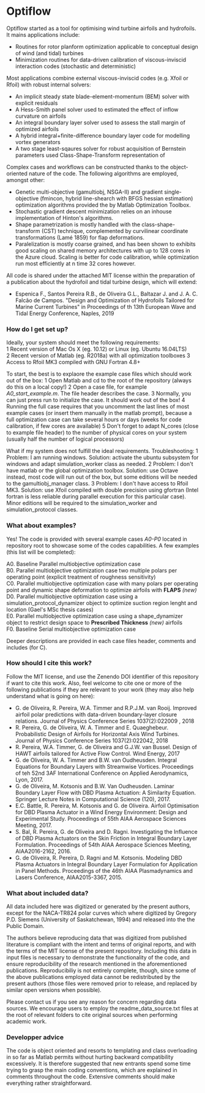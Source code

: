 # Optiflow

Optiflow started as a tool for optimising wind turbine airfoils and hydrofoils. It mains applications include:

* Routines for rotor planform optimization applicable to conceptual design of wind (and tidal) turbines
* Minimization routines for data-driven calibration of viscous-inviscid interaction codes (stochastic and deterministic)

Most applications combine external viscous-inviscid codes (e.g. Xfoil or Rfoil) with robust internal solvers: 
* An implicit steady state blade-element-momentum (BEM) solver with explicit residuals
* A Hess-Smith panel solver used to estimated the effect of inflow curvature on airfoils
* An integral boundary layer solver used to assess the stall margin of optimized airfoils
* A hybrid integral+finite-difference boundary layer code for modelling vortex generators
* A two stage least-sqaures solver for robust acquisition of Bernstein parameters used Class-Shape-Transform representation of 

Complex cases and workflows can be constructed thanks to the object-oriented nature of the code. The following algorithms are employed, amongst other:

* Genetic multi-objective (gamultiobj, NSGA-II) and gradient single-objective (fmincon, hybrid line-shearch with BFGS hessian estimation) optimization algorithms provided the by Matlab Optimization Toolbox. 
* Stochastic gradient descent minimization relies on an inhouse implementation of Hinton's algorithms.
* Shape parametrization is mostly handled with the class-shape-transform (CST) technique, complemented by curvilinear coordinate transformations (Lamé 1859) for flap deformations.
* Paralelization is mostly coarse grained, and has been shown to exhibits good scaling on shared memory architectures with up to 128 cores in the Azure cloud. Scaling is better for code calibration, while optimization run most efficiently at n time 32 cores however.

All code is shared under the attached MIT license within the preparation of a publication about the hydrofoil and tidal turbine design, which will extend:

* Espenica F., Santos Pereira R.B., de Oliveira G.L., Baltazar J. and J. A. C. Falcão de Campos. "Design and Optimization of Hydrofoils Tailored for Marine Current Turbines" in Proceedings of th 13th European Wave and Tidal Energy Conference, Naples, 2019


### How do I get set up? ###

Ideally, your system should meet the following requirements:  
  1 Recent version of Mac Os X (eg. 10.12) or Linux (eg. Ubuntu 16.04LTS)  
  2 Recent version of Matlab (eg. R2018a) with all optimization toolboxes
  3 Access to Rfoil MK3 compiled with GNU Fortran 4.8+ 

To start, the best is to explaore the example case files which should work out of the box:
  1 Open Matlab and cd to the root of the repository (always do this on a local copy!)
  2 Open a case file, for example *A0_start_example.m*. The file header describes the case.
  3 Normally, you can just press run to initialize the case. It should work out of the box!
  4 Running the full case requires that you uncomment the last lines of most example cases (or insert them manually in the matlab prompt), because a full optimization case can take several hours or days (weeks for code calibration, if few cores are available)
  5 Don't forget to adapt N_cores (close to example file header) to the number of physical cores on your system (usually half the number of logical processors)

What if my system does not fulfill the ideal requirements. Troubleshooting:
  1 Problem: I am running windows. Solution: activate the ubuntu subsystem for windows and adapt simulation_worker class as needed.
  2 Problem: I don't have matlab or the global optimization toolbox. Solution: use Octave instead, most code will run out of the box, but some editions will be needed to the gamultiobj_manager class.
  3 Problem: I don't have access to Rfoil MK3. Solution: use Xfoil compiled with double precision using gfortran (Intel fortran is less reliable during parallel execution for this particular case). Minor editions will be required to the simulation_worker and simulation_protocol classes.

### What about examples? ###

Yes! The code is provided with several example cases *A0-P0* located in repository root to showcase some of the codes capabilities. A few examples (this list will be completed):

  A0. Baseline Parallel multiobjective optimization case  
  B0. Parallel multiobjective optimization case two multiple polars per operating point (explicit treatment of roughness sensitivity)  
  C0. Parallel multiobjective optimization case with many polars per operating point and dynamic shape deformation to optimize airfoils with **FLAPS** *(new)*   
  D0. Parallel multiobjective optimization case using a simulation_protocol_dynamizer object to optimize suction region lenght and location (Gael's MSc thesis cases)  
  E0. Parallel multiobjective optimization case using a shape_dynamizer object to restrict design space to **Prescribed Thickness** *(new)*  airfoils  
  F0. Baseline Serial multiobjective optimization case  

Deeper descriptions are provided in each case files header, comments and includes (for C).

### How should I cite this work? ###

Follow the MIT license, and use the Zenendo DOI identifier of this repository if want to cite this work. Also, feel welcome to cite one or more of the following publications if they are relevant to your work (they may also help understand what is going on here):

* G. de Oliveira, R. Pereira, W.A. Timmer and R.P.J.M. van Rooij. Improved airfoil polar predictions with data-driven boundary-layer closure relations. Journal of Physics Conference Series 1037(2):022009 , 2018
* R. Pereira, G. de Oliveira, W. A. Timmer and E. Quaeghebeur. Probabilistic Design of Airfoils for Horizontal Axis Wind Turbines. Journal of Physics Conference Series 1037(2):022042, 2018
* R. Pereira, W.A. Timmer, G. de Oliveira and G.J.W. van Bussel. Design of HAWT airfoils tailored for Active Flow Control. Wind Energy, 2017
* G. de Oliveira, W. A. Timmer and B.W. van Oudheusden. Integral Equations for Boundary Layers with Streamwise Vortices. Proceedings of teh 52nd 3AF International Conference on Applied Aerodynamics, Lyon, 2017.
* G. de Oliveira, M. Kotsonis and B.W. Van Oudheusden. Laminar Boundary Layer Flow with DBD Plasma Actuation: A Similarity Equation. Springer Lecture Notes in Computational Science (120), 2017.
* E.C. Battle, R. Pereira, M. Kotsonis and G. de Oliveira. Airfoil Optimisation for DBD Plasma Actuator in a Wind Energy Environment: Design and Experimental Study. Proceedings of 55th AIAA Aerospace Sciences Meeting, 2017.
* S. Bal, R. Pereira, G. de Oliveira and D. Ragni. Investigating the Influence of DBD Plasma Actuators on the Skin Friction in Integral Boundary Layer Formulation. Proceedings of 54th AIAA Aerospace Sciences Meeting, AIAA2016-2162, 2016.
* G. de Oliveira, R. Pereira, D. Ragni and M. Kotsonis. Modeling DBD Plasma Actuators in Integral Boundary Layer Formulation for Application in Panel Methods. Proceedings of the 46th AIAA Plasmadynamics and Lasers Conference, AIAA2015-3367, 2015.

### What about included data? ###

All data included here was digitized or generated by the present authors, except for the NACA-TR824 polar curves which where digitized by Gregory P.D. Siemens (University of Saskatchewan, 1994) and released into the the Public Domain. 

The authors believe reproducing data that was digitized from published literature is compliant with the intent and terms of original reports, and with the terms of the MIT license of the present repository. Including this data in input files is necessary to demonstrate the functionality of the code, and ensure reproducibility of the research mentioned in the  aforementioned publications. Reproducibiliy is not entirely complete, though, since some of the above publications employed data cannot be redistributed by the present authors (those files were removed prior to release, and replaced by similar open versions when possible).

Please contact us if you see any reason for concern regarding data sources. We encourage users to employ the readme_data_source.txt files at the root of relevant folders to cite original sources when performing academic work.

### Developper advice ###

The code is object oriented and resorts to templating and class overloading in so far as Matlab permits without hurting backward compatibility excessively. It is therefore suggested that new entrants spend some time trying to grasp the main coding conventions, which are explained in comments throughout the code. Extensive comments should make everything rather straightforward.



